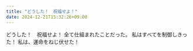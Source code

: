 ```yaml
---
title: "どうした！　祝福せよ！"
date: 2024-12-21T15:32:26+09:00
---
```

どうした！　祝福せよ！
全て仕組まれたことだった。
私はすべてを制御しきった！
私は、運命をねじ伏せた！
